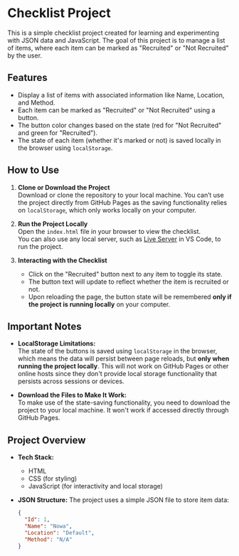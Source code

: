 # Checklist Project

This is a simple checklist project created for learning and experimenting with JSON data and JavaScript. The goal of this project is to manage a list of items, where each item can be marked as "Recruited" or "Not Recruited" by the user.

## Features

- Display a list of items with associated information like Name, Location, and Method.
- Each item can be marked as "Recruited" or "Not Recruited" using a button.
- The button color changes based on the state (red for "Not Recruited" and green for "Recruited").
- The state of each item (whether it's marked or not) is saved locally in the browser using `localStorage`.

## How to Use

1. **Clone or Download the Project**  
   Download or clone the repository to your local machine. You can’t use the project directly from GitHub Pages as the saving functionality relies on `localStorage`, which only works locally on your computer.

2. **Run the Project Locally**  
   Open the `index.html` file in your browser to view the checklist.  
   You can also use any local server, such as [Live Server](https://marketplace.visualstudio.com/items?itemName=ritwickdey.LiveServer) in VS Code, to run the project.

3. **Interacting with the Checklist**  
   - Click on the "Recruited" button next to any item to toggle its state.
   - The button text will update to reflect whether the item is recruited or not.
   - Upon reloading the page, the button state will be remembered **only if the project is running locally** on your computer.

## Important Notes

- **LocalStorage Limitations:**  
   The state of the buttons is saved using `localStorage` in the browser, which means the data will persist between page reloads, but **only when running the project locally**. This will not work on GitHub Pages or other online hosts since they don't provide local storage functionality that persists across sessions or devices.
  
- **Download the Files to Make It Work:**  
   To make use of the state-saving functionality, you need to download the project to your local machine. It won't work if accessed directly through GitHub Pages.

## Project Overview

- **Tech Stack:**
  - HTML
  - CSS (for styling)
  - JavaScript (for interactivity and local storage)

- **JSON Structure:**
  The project uses a simple JSON file to store item data:
  
  ```json
  {
    "Id": 1,
    "Name": "Nowa",
    "Location": "Default",
    "Method": "N/A"
  }
